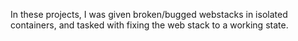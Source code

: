 In these projects, I was given broken/bugged webstacks in isolated containers, and tasked with fixing the web stack to a working state. 

